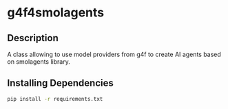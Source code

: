 # g4f4smolagents

## Description
A class allowing to use model providers from g4f to create AI agents based on smolagents library.

## Installing Dependencies
```bash
pip install -r requirements.txt